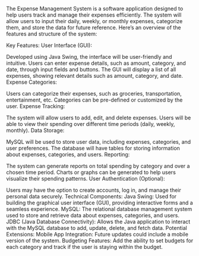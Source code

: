 The Expense Management System is a software application designed to help users track and manage their expenses efficiently. The system will allow users to input their daily, weekly, or monthly expenses, categorize them, and store the data for future reference. Here’s an overview of the features and structure of the system:

Key Features:
User Interface (GUI):

Developed using Java Swing, the interface will be user-friendly and intuitive.
Users can enter expense details, such as amount, category, and date, through input fields and buttons.
The GUI will display a list of all expenses, showing relevant details such as amount, category, and date.
Expense Categories:

Users can categorize their expenses, such as groceries, transportation, entertainment, etc.
Categories can be pre-defined or customized by the user.
Expense Tracking:

The system will allow users to add, edit, and delete expenses.
Users will be able to view their spending over different time periods (daily, weekly, monthly).
Data Storage:

MySQL will be used to store user data, including expenses, categories, and user preferences.
The database will have tables for storing information about expenses, categories, and users.
Reporting:

The system can generate reports on total spending by category and over a chosen time period.
Charts or graphs can be generated to help users visualize their spending patterns.
User Authentication (Optional):

Users may have the option to create accounts, log in, and manage their personal data securely.
Technical Components:
Java Swing: Used for building the graphical user interface (GUI), providing interactive forms and a seamless experience.
MySQL: The relational database management system used to store and retrieve data about expenses, categories, and users.
JDBC (Java Database Connectivity): Allows the Java application to interact with the MySQL database to add, update, delete, and fetch data.
Potential Extensions:
Mobile App Integration: Future updates could include a mobile version of the system.
Budgeting Features: Add the ability to set budgets for each category and track if the user is staying within the budget.
